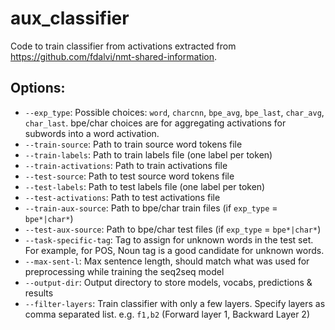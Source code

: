 # aux_classifier

Code to train classifier from activations extracted from https://github.com/fdalvi/nmt-shared-information.

## Options:
 - `--exp_type`: Possible choices: `word`, `charcnn`, `bpe_avg`, `bpe_last`, `char_avg`, `char_last`. bpe/char choices are for aggregating activations for subwords into a word activation.
 - `--train-source`: Path to train source word tokens file
 - `--train-labels`: Path to train labels file (one label per token)
 - `--train-activations`: Path to train activations file
 - `--test-source`: Path to test source word tokens file
 - `--test-labels`: Path to test labels file (one label per token)
 - `--test-activations`:  Path to test activations file
 - `--train-aux-source`: Path to bpe/char train files (if `exp_type` = `bpe*|char*`)
 - `--test-aux-source`: Path to bpe/char test files (if `exp_type` = `bpe*|char*`)
 - `--task-specific-tag`: Tag to assign for unknown words in the test set. For example, for POS, Noun tag is a good candidate for unknown words.
 - `--max-sent-l`: Max sentence length, should match what was used for preprocessing while training the seq2seq model
 - `--output-dir`: Output directory to store models, vocabs, predictions & results
 - `--filter-layers`: Train classifier with only a few layers. Specify layers as comma separated list. e.g. `f1,b2` (Forward layer 1, Backward Layer 2)
